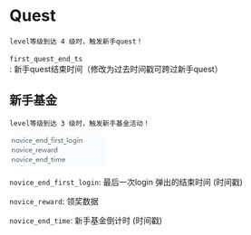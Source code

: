 # Quest

    level等级到达 4 级时，触发新手quest！

`first_quest_end_ts`: 新手quest结束时间（修改为过去时间戳可跨过新手quest）

## 新手基金

    level等级到达 3 级时，触发新手基金活动！

![新手基金数据](images/Q_novice.png)

`novice_end_first_login`: 最后一次login 弹出的结束时间 (时间戳)

`novice_reward`: 领奖数据

`novice_end_time`: 新手基金倒计时 (时间戳)

